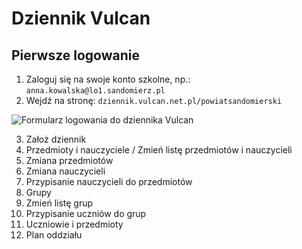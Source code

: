 # Dziennik Vulcan

## Pierwsze logowanie

1) Zaloguj się na swoje konto szkolne, np.: `anna.kowalska@lo1.sandomierz.pl`
2) Wejdź na stronę: `dziennik.vulcan.net.pl/powiatsandomierski`

![Formularz logowania do dziennika Vulcan]()

3) Założ dziennik
4) Przedmioty i nauczyciele / Zmień listę przedmiotów i nauczycieli
5) Zmiana przedmiotów
6) Zmiana nauczycieli
7) Przypisanie nauczycieli do przedmiotów
8) Grupy
9) Zmień listę grup
10) Przypisanie uczniów do grup
11) Uczniowie i przedmioty
12) Plan oddziału
